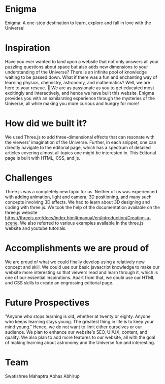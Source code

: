 # Enigma
Enigma: A one-stop destination to learn, explore and fall in love with the Universe!

# Inspiration
Have you ever wanted to land upon a website that not only answers all your puzzling questions about space but also adds new dimensions to your understanding of the Universe? There is an infinite pool of knowledge waiting to be passed down. What if there was a fun and enchanting way of learning physics, chemistry, astronomy, and mathematics? Well, we are here to your rescue. 🚀
We are as passionate as you to get educated most excitingly and interactively, and hence we have built this website. Enigma provides you with an exhilarating experience through the mysteries of the Universe, all while making you more curious and hungry for more!

# How did we built it?
We used Three.js to add three-dimensional effects that can resonate with the viewers' imagination of the Universe.
Further, in each snippet, one can directly navigate to the editorial page, which has a spectrum of detailed articles covering almost all topics one might be interested in. This Editorial page is built with HTML, CSS, and js.

# Challenges
Three.js was a completely new topic for us. Neither of us was experienced with adding animation, light and camera, 3D positioning, and many such concepts involving 3D effects. We had to learn about 3D designing and coding with three.js. We took the help of the documentation available on the three.js website https://threejs.org/docs/index.html#manual/en/introduction/Creating-a-scene. We also referred to various examples available in the three.js website and youtube tutorials.

# Accomplishments we are proud of
We are proud of what we could finally develop using a relatively new concept and skill. We could use our basic javascript knowledge to make our website more interesting so that viewers read and learn through it, which is one of our essential inspirations. Apart from that, we could use our HTML and CSS skills to create an engrossing editorial page.

# Future Prospectives
 "Anyone who stops learning is old, whether at twenty or eighty. Anyone who keeps learning stays young. The greatest thing in life is to keep your mind young." Hence, we do not want to limit either ourselves or our audience. We plan to enhance our website's SEO, UI/UX, content, and quality. We also plan to add more features to our website, all with the goal of making learning about astronomy and the Universe fun and interesting.

# Team
Swatishree Mahaptra
Abhas Abhirup
